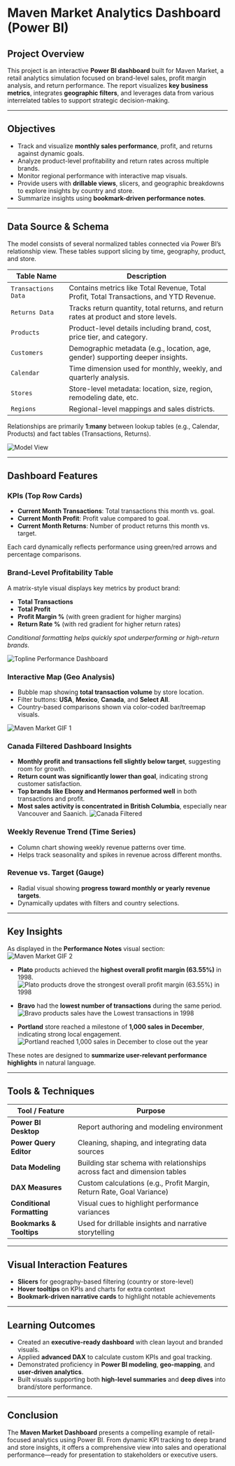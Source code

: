 #  Maven Market Analytics Dashboard (Power BI)

##  Project Overview  
This project is an interactive **Power BI dashboard** built for Maven Market, a retail analytics simulation focused on brand-level sales, profit margin analysis, and return performance. The report visualizes **key business metrics**, integrates **geographic filters**, and leverages data from various interrelated tables to support strategic decision-making.

---

##  Objectives  
- Track and visualize **monthly sales performance**, profit, and returns against dynamic goals.  
- Analyze product-level profitability and return rates across multiple brands.  
- Monitor regional performance with interactive map visuals.  
- Provide users with **drillable views**, slicers, and geographic breakdowns to explore insights by country and store.  
- Summarize insights using **bookmark-driven performance notes**.

---

##  Data Source & Schema  
The model consists of several normalized tables connected via Power BI’s relationship view. These tables support slicing by time, geography, product, and store.

| Table Name         | Description                                                                 |
|--------------------|-----------------------------------------------------------------------------|
| `Transactions Data` | Contains metrics like Total Revenue, Total Profit, Total Transactions, and YTD Revenue. |
| `Returns Data`      | Tracks return quantity, total returns, and return rates at product and store levels. |
| `Products`          | Product-level details including brand, cost, price tier, and category.     |
| `Customers`         | Demographic metadata (e.g., location, age, gender) supporting deeper insights. |
| `Calendar`          | Time dimension used for monthly, weekly, and quarterly analysis.           |
| `Stores`            | Store-level metadata: location, size, region, remodeling date, etc.        |
| `Regions`           | Regional-level mappings and sales districts.                              |

 Relationships are primarily **1:many** between lookup tables (e.g., Calendar, Products) and fact tables (Transactions, Returns).

![Model View](images/Model%20View.JPG)

---

##  Dashboard Features

###  KPIs (Top Row Cards)
- **Current Month Transactions**: Total transactions this month vs. goal.
- **Current Month Profit**: Profit value compared to goal.
- **Current Month Returns**: Number of product returns this month vs. target.

Each card dynamically reflects performance using green/red arrows and percentage comparisons.

###  Brand-Level Profitability Table
A matrix-style visual displays key metrics by product brand:
- **Total Transactions**
- **Total Profit**
- **Profit Margin %** (with green gradient for higher margins)
- **Return Rate %** (with red gradient for higher return rates)

 *Conditional formatting helps quickly spot underperforming or high-return brands.*

![Topline Performance Dashboard](images/Topline%20Performance%20Dashboard.JPG)


###  Interactive Map (Geo Analysis)
- Bubble map showing **total transaction volume** by store location.
- Filter buttons: **USA**, **Mexico**, **Canada**, and **Select All**.
- Country-based comparisons shown via color-coded bar/treemap visuals.

![Maven Market GIF 1](images/Maven%20Market.%20GIF%201.gif)

###  Canada Filtered Dashboard Insights

- **Monthly profit and transactions fell slightly below target**, suggesting room for growth.
- **Return count was significantly lower than goal**, indicating strong customer satisfaction.
- **Top brands like Ebony and Hermanos performed well** in both transactions and profit.
- **Most sales activity is concentrated in British Columbia**, especially near Vancouver and Saanich.
![Canada Filtered](images/Canada%20Filtered.JPG)

###  Weekly Revenue Trend (Time Series)
- Column chart showing weekly revenue patterns over time.
- Helps track seasonality and spikes in revenue across different months.

###  Revenue vs. Target (Gauge)
- Radial visual showing **progress toward monthly or yearly revenue targets**.
- Dynamically updates with filters and country selections.

---

##  Key Insights

As displayed in the **Performance Notes** visual section:
![Maven Market GIF 2](images/Maven%20Market.GIF%202.gif)

-  **Plato** products achieved the **highest overall profit margin (63.55%)** in 1998.
![Plato products drove the strongest overall profit margin (63.55%) in 1998](images/Plato%20products%20drove%20the%20strongest%20overall%20profit%20margin%20%2863.55%25%29%20in%201998.JPG)

-  **Bravo** had the **lowest number of transactions** during the same period.
![Bravo products sales have the Lowest transactions in 1998](images/Bravo%20products%20sales%20have%20the%20Lowest%20transactions%20in%201998.JPG)

-  **Portland** store reached a milestone of **1,000 sales in December**, indicating strong local engagement.
![Portland reached 1,000 sales in December to close out the year](images/Portland%20reached%201%2C000%20sales%20in%20December%20to%20close%20out%20the%20year.JPG)

These notes are designed to **summarize user-relevant performance highlights** in natural language.

---

##  Tools & Techniques

| Tool / Feature        | Purpose                                                              |
|-----------------------|----------------------------------------------------------------------|
| **Power BI Desktop**  | Report authoring and modeling environment                            |
| **Power Query Editor**| Cleaning, shaping, and integrating data sources                      |
| **Data Modeling**     | Building star schema with relationships across fact and dimension tables |
| **DAX Measures**      | Custom calculations (e.g., Profit Margin, Return Rate, Goal Variance)|
| **Conditional Formatting** | Visual cues to highlight performance variances                     |
| **Bookmarks & Tooltips** | Used for drillable insights and narrative storytelling                |

---

##  Visual Interaction Features
- **Slicers** for geography-based filtering (country or store-level)
- **Hover tooltips** on KPIs and charts for extra context
- **Bookmark-driven narrative cards** to highlight notable achievements

---

##  Learning Outcomes
- Created an **executive-ready dashboard** with clean layout and branded visuals.
- Applied **advanced DAX** to calculate custom KPIs and goal tracking.
- Demonstrated proficiency in **Power BI modeling**, **geo-mapping**, and **user-driven analytics**.
- Built visuals supporting both **high-level summaries** and **deep dives** into brand/store performance.

---

##  Conclusion  
The **Maven Market Dashboard** presents a compelling example of retail-focused analytics using Power BI. From dynamic KPI tracking to deep brand and store insights, it offers a comprehensive view into sales and operational performance—ready for presentation to stakeholders or executive users.
